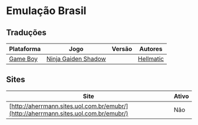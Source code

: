 # Emulação Brasil

## Traduções

| Plataforma | Jogo | Versão | Autores |
| ----------- | ----------- | ----------- | ----------- |
| [Game Boy](../../traducoes/game-boy/) | [Ninja Gaiden Shadow](../../traducoes/game-boy/ninja-gaiden-shadow_hellmatic/) |  | [Hellmatic](../../autores/hellmatic/) |

## Sites

| Site | Ativo |
| ----------- | ----------- |
| [http://aherrmann.sites.uol.com.br/emubr/](http://aherrmann.sites.uol.com.br/emubr/) | Não |